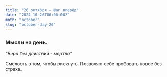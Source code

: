 ```yaml
---
title: "26 октября – Шаг вперёд"
date: "2024-10-26T06:00:00Z"
moth: "october"
slug: "october-day-26"
---
```


### Мысли на день. 
_"Вера без действий - мертва"_

Смелость в том, чтобы рискнуть. Позволяю себе пробовать новое без страха.
